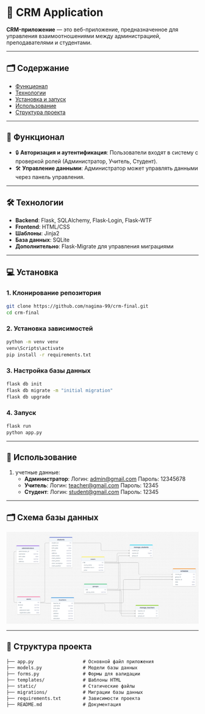 # 🚀 **CRM Application**

**CRM-приложение** — это веб-приложение, предназначенное для управления взаимоотношениями между администрацией, преподавателями и студентами. 

---

## 🗂️ **Содержание**
- [Функционал](#функционал)
- [Технологии](#технологии)
- [Установка и запуск](#установка-и-запуск)
- [Использование](#использование)
- [Структура проекта](#структура-проекта)

---

## 🎯 **Функционал**
- 🔒 **Авторизация и аутентификация**: Пользователи входят в систему с проверкой ролей (Администратор, Учитель, Студент).
- 🛠️ **Управление данными**: Администратор может управлять данными через панель управления.

---

## 🛠️ **Технологии**
- **Backend**: Flask, SQLAlchemy, Flask-Login, Flask-WTF
- **Frontend**: HTML/CSS
- **Шаблоны**: Jinja2
- **База данных**: SQLite
- **Дополнительно**: Flask-Migrate для управления миграциями

---

## 💻 **Установка**
### **1. Клонирование репозитория**
```bash
git clone https://github.com/nagima-99/crm-final.git
cd crm-final
```

### **2. Установка зависимостей**
```bash
python -m venv venv
venv\Scripts\activate
pip install -r requirements.txt
```

### **3. Настройка базы данных**
```bash
flask db init
flask db migrate -m "initial migration"
flask db upgrade
```

### **4. Запуск**
```bash
flask run
python app.py
```

---

## 📖 **Использование**
1. учетные данные: 
   - **Администратор**:
        Логин: admin@gmail.com
        Пароль: 12345678
   - **Учитель**: 
        Логин: teacher@gmail.com
        Пароль: 12345
   - **Студент**: 
        Логин: student@gmail.com
        Пароль: 12345

---

## 🗂️ **Схема базы данных**
![Database Structure](assets/database_structure.png)

---

## 📁 **Структура проекта**
```
├── app.py                  # Основной файл приложения
├── models.py               # Модели базы данных
├── forms.py                # Формы для валидации
├── templates/              # Шаблоны HTML
├── static/                 # Статические файлы
├── migrations/             # Миграции базы данных
├── requirements.txt        # Зависимости проекта
├── README.md               # Документация
```
